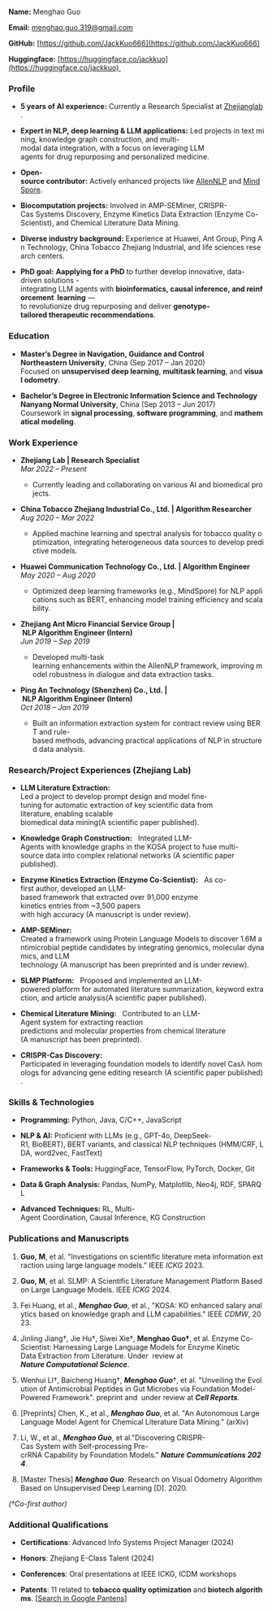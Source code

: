 **Name:** Menghao Guo  

**Email:** [menghao.guo.319@gmail.com](mailto:menghao.guo.319@gmail.com)

**GitHub:** [https://github.com/JackKuo666](https://github.com/JackKuo666)

**Huggingface:** [https://huggingface.co/jackkuo](https://huggingface.co/jackkuo) 

### Profile

- **5 years of AI experience:** Currently a Research Specialist at [Zhejianglab](https://en.zhejianglab.com/).
    
- **Expert in NLP, deep learning & LLM applications:** Led projects in text mining, knowledge graph construction, and multi-modal data integration, with a focus on leveraging LLM  agents for drug repurposing and personalized medicine.
    
- **Open-source contributor:** Actively enhanced projects like [AllenNLP](https://github.com/allenai/allennlp/graphs/contributors) and [MindSpore](https://gitee.com/guomenghao319).
    
- **Biocomputation projects:** Involved in AMP-SEMiner, CRISPR-Cas Systems Discovery, Enzyme Kinetics Data Extraction (Enzyme Co-Scientist), and Chemical Literature Data Mining.
    
- **Diverse industry background:** Experience at Huawei, Ant Group, Ping An Technology, China Tobacco Zhejiang Industrial, and life sciences research centers.
    
- **PhD goal:** **Aapplying for a PhD** to further develop innovative, data-driven solutions - integrating LLM agents with **bioinformatics, causal inference, and reinforcement  learning** — to revolutionize drug repurposing and deliver **genotype-tailored therapeutic recommendations**.
    

### Education

*   **Master’s Degree in Navigation, Guidance and Control**  
    **Northeastern University**, China (Sep 2017 – Jan 2020)  
    Focused on **unsupervised deep learning**, **multitask learning**, and **visual odometry**.
    
*   **Bachelor’s Degree in Electronic Information Science and Technology**  
    **Nanyang Normal University**, China (Sep 2013 – Jun 2017)  
    Coursework in **signal processing**, **software programming**, and **mathematical modeling**.
    

### Work Experience

*   **Zhejiang Lab | Research Specialist**  
    _Mar 2022 – Present_
    
    *   Currently leading and collaborating on various AI and biomedical projects.
        
*   **China Tobacco Zhejiang Industrial Co., Ltd. | Algorithm Researcher**  
    _Aug 2020 – Mar 2022_
    
    *   Applied machine learning and spectral analysis for tobacco quality optimization, integrating heterogeneous data sources to develop predictive models.
        
*   **Huawei Communication Technology Co., Ltd. | Algorithm Engineer**  
    _May 2020 – Aug 2020_
    
    *   Optimized deep learning frameworks (e.g., MindSpore) for NLP applications such as BERT, enhancing model training efficiency and scalability.
        
*   **Zhejiang Ant Micro Financial Service Group | NLP Algorithm Engineer (Intern)**  
    _Jun 2019 – Sep 2019_
    
    *   Developed multi-task learning enhancements within the AllenNLP framework, improving model robustness in dialogue and data extraction tasks.
        
*   **Ping An Technology (Shenzhen) Co., Ltd. | NLP Algorithm Engineer (Intern)**  
    _Oct 2018 – Jan 2019_
    
    *   Built an information extraction system for contract review using BERT and rule-based methods, advancing practical applications of NLP in structured data analysis.
        

### Research/Project Experiences (Zhejiang Lab)

*   **LLM Literature Extraction:**   Led a project to develop prompt design and model fine-tuning for automatic extraction of key scientific data from literature, enabling scalable  biomedical data mining(A scientific paper published).
    
*   **Knowledge Graph Construction:**   Integrated LLM-Agents with knowledge graphs in the KOSA project to fuse multi-source data into complex relational networks (A scientific paper  published).
    
*   **Enzyme Kinetics Extraction (Enzyme Co-Scientist):**   As co-first author, developed an LLM-based framework that extracted over 91,000 enzyme kinetics entries from ~3,500 papers  with high accuracy (A manuscript is under review).
    
*   **AMP-SEMiner:**   Created a framework using Protein Language Models to discover 1.6M antimicrobial peptide candidates by integrating genomics, molecular dynamics, and LLM technology (A manuscript has been preprinted and is under review).
    
*   **SLMP Platform:**   Proposed and implemented an LLM-powered platform for automated literature summarization, keyword extraction, and article analysis(A scientific paper published).
    
*   **Chemical Literature Mining:**   Contributed to an LLM-Agent system for extracting reaction  predictions and molecular properties from chemical literature (A manuscript has been preprinted).
    
*   **CRISPR-Cas Discovery:**   Participated in leveraging foundation models to identify novel Casλ homologs for advancing gene editing research (A scientific paper published).
    

### Skills & Technologies

*   **Programming:** Python, Java, C/C++, JavaScript
    
*   **NLP & AI:** Proficient with LLMs (e.g., GPT-4o, DeepSeek-R1, BioBERT), BERT variants, and classical NLP techniques (HMM/CRF, LDA, word2vec, FastText)
    
*   **Frameworks & Tools:** HuggingFace, TensorFlow, PyTorch, Docker, Git
    
*   **Data & Graph Analysis:** Pandas, NumPy, Matplotlib, Neo4j, RDF, SPARQL
    
*   **Advanced Techniques:** RL, Multi-Agent Coordination, Causal Inference, KG Construction
    

### Publications and Manuscripts

1.  **Guo, M**, et al. "Investigations on scientific literature meta information extraction using large language models." IEEE _ICKG_ 2023.
    
2.  **Guo, M**, et al. SLMP: A Scientific Literature Management Platform Based on Large Language Models. IEEE _ICKG_ 2024.
    
3.  Fei Huang, et al., _**Menghao Guo**_, et al., "KOSA: KO enhanced salary analytics based on knowledge graph and LLM capabilities." IEEE _CDMW_, 2023.
    
4.  Jinling Jiang†, Jie Hu†, Siwei Xie†, **Menghao Guo†**, et al. Enzyme Co-Scientist: Harnessing Large Language Models for Enzyme Kinetic Data Extraction from Literature. Under  review at _**Nature Computational Science**_.
    
5.  Wenhui LI†, Baicheng Huang†, _**Menghao Guo**_†, et al. "Unveiling the Evolution of Antimicrobial Peptides in Gut Microbes via Foundation Model-Powered Framework". preprint and  under review at _**Cell Reports**_.
    
6.  \[Preprints\] Chen, K., et al., _**Menghao Guo**_, et al. "An Autonomous Large Language Model Agent for Chemical Literature Data Mining." (arXiv)
    
7.  Li, W., et al., _**Menghao Guo**_, et al."Discovering CRISPR-Cas System with Self-processing Pre-crRNA Capability by Foundation Models." _**Nature Communications 2024**_.
    
8.  \[Master Thesis\] _**Menghao Guo**_. Research on Visual Odometry Algorithm Based on Unsupervised Deep Learning \[D\]. 2020.
    

_(†Co-first author)_

### Additional Qualifications

*   **Certifications**: Advanced Info Systems Project Manager (2024)
    
*   **Honors**: Zhejiang E-Class Talent (2024)
    
*   **Conferences**: Oral presentations at IEEE ICKG, ICDM workshops
    
*   **Patents**: 11 related to **tobacco quality optimization** and **biotech algorithms**. \[[Search in Google Pantens](https://patents.google.com/?inventor=%E9%83%AD%E8%92%99%E6%B5%A9&oq=%E9%83%AD%E8%92%99%E6%B5%A9)\]
